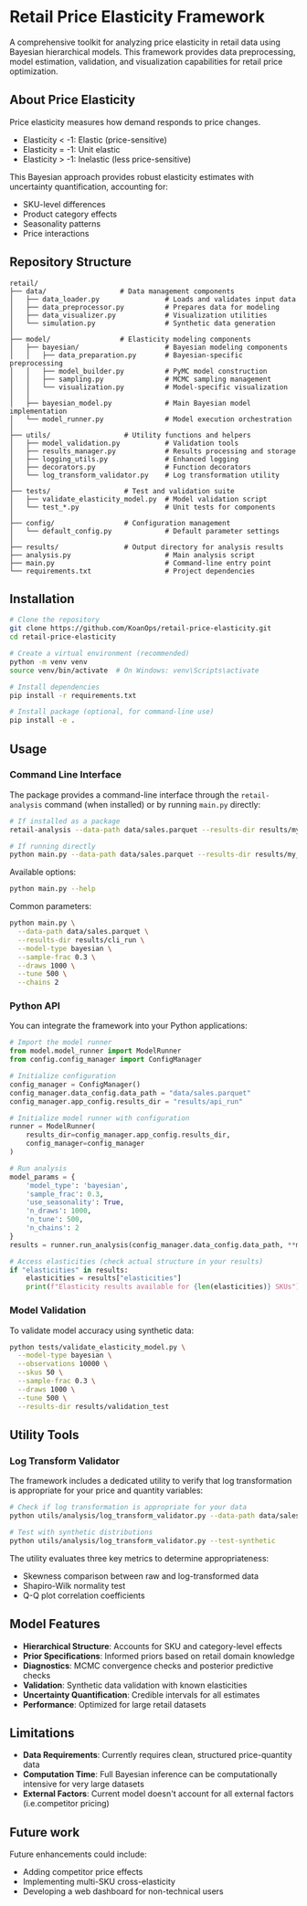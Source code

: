 # Retail Price Elasticity Framework

A comprehensive toolkit for analyzing price elasticity in retail data using Bayesian hierarchical models. This framework provides data preprocessing, model estimation, validation, and visualization capabilities for retail price optimization.

## About Price Elasticity

Price elasticity measures how demand responds to price changes. 
- Elasticity < -1: Elastic (price-sensitive)
- Elasticity = -1: Unit elastic
- Elasticity > -1: Inelastic (less price-sensitive)

This Bayesian approach provides robust elasticity estimates with uncertainty quantification, accounting for:
- SKU-level differences
- Product category effects
- Seasonality patterns
- Price interactions

## Repository Structure

```
retail/
├── data/                  # Data management components
│   ├── data_loader.py                # Loads and validates input data
│   ├── data_preprocessor.py          # Prepares data for modeling
│   ├── data_visualizer.py            # Visualization utilities
│   └── simulation.py                 # Synthetic data generation
│
├── model/                 # Elasticity modeling components
│   ├── bayesian/                     # Bayesian modeling components 
│   │   ├── data_preparation.py       # Bayesian-specific preprocessing
│   │   ├── model_builder.py          # PyMC model construction
│   │   ├── sampling.py               # MCMC sampling management
│   │   └── visualization.py          # Model-specific visualization
│   │
│   ├── bayesian_model.py             # Main Bayesian model implementation
│   └── model_runner.py               # Model execution orchestration
│
├── utils/                  # Utility functions and helpers
│   ├── model_validation.py           # Validation tools
│   ├── results_manager.py            # Results processing and storage
│   ├── logging_utils.py              # Enhanced logging
│   ├── decorators.py                 # Function decorators
│   └── log_transform_validator.py    # Log transformation utility
│
├── tests/                  # Test and validation suite
│   ├── validate_elasticity_model.py  # Model validation script
│   └── test_*.py                     # Unit tests for components
│
├── config/                 # Configuration management
│   └── default_config.py             # Default parameter settings
│
├── results/                # Output directory for analysis results
├── analysis.py                       # Main analysis script
├── main.py                           # Command-line entry point
└── requirements.txt                  # Project dependencies
```

## Installation

```bash
# Clone the repository
git clone https://github.com/KoanOps/retail-price-elasticity.git
cd retail-price-elasticity

# Create a virtual environment (recommended)
python -m venv venv
source venv/bin/activate  # On Windows: venv\Scripts\activate

# Install dependencies
pip install -r requirements.txt

# Install package (optional, for command-line use)
pip install -e .
```

## Usage

### Command Line Interface

The package provides a command-line interface through the `retail-analysis` command (when installed) or by running `main.py` directly:

```bash
# If installed as a package
retail-analysis --data-path data/sales.parquet --results-dir results/my_analysis --run full

# If running directly
python main.py --data-path data/sales.parquet --results-dir results/my_analysis --run full
```

Available options:

```bash
python main.py --help
```

Common parameters:
```bash
python main.py \
  --data-path data/sales.parquet \
  --results-dir results/cli_run \
  --model-type bayesian \
  --sample-frac 0.3 \
  --draws 1000 \
  --tune 500 \
  --chains 2
```

### Python API

You can integrate the framework into your Python applications:

```python
# Import the model runner
from model.model_runner import ModelRunner
from config.config_manager import ConfigManager

# Initialize configuration
config_manager = ConfigManager()
config_manager.data_config.data_path = "data/sales.parquet"
config_manager.app_config.results_dir = "results/api_run"

# Initialize model runner with configuration
runner = ModelRunner(
    results_dir=config_manager.app_config.results_dir,
    config_manager=config_manager
)

# Run analysis
model_params = {
    'model_type': 'bayesian',
    'sample_frac': 0.3,
    'use_seasonality': True,
    'n_draws': 1000,
    'n_tune': 500,
    'n_chains': 2
}
results = runner.run_analysis(config_manager.data_config.data_path, **model_params)

# Access elasticities (check actual structure in your results)
if "elasticities" in results:
    elasticities = results["elasticities"]
    print(f"Elasticity results available for {len(elasticities)} SKUs")
```

### Model Validation

To validate model accuracy using synthetic data:

```bash
python tests/validate_elasticity_model.py \
  --model-type bayesian \
  --observations 10000 \
  --skus 50 \
  --sample-frac 0.3 \
  --draws 1000 \
  --tune 500 \
  --results-dir results/validation_test
```

## Utility Tools

### Log Transform Validator

The framework includes a dedicated utility to verify that log transformation is appropriate for your price and quantity variables:

```bash
# Check if log transformation is appropriate for your data
python utils/analysis/log_transform_validator.py --data-path data/sales.parquet

# Test with synthetic distributions
python utils/analysis/log_transform_validator.py --test-synthetic
```

The utility evaluates three key metrics to determine appropriateness:
- Skewness comparison between raw and log-transformed data
- Shapiro-Wilk normality test
- Q-Q plot correlation coefficients

## Model Features

- **Hierarchical Structure**: Accounts for SKU and category-level effects
- **Prior Specifications**: Informed priors based on retail domain knowledge
- **Diagnostics**: MCMC convergence checks and posterior predictive checks
- **Validation**: Synthetic data validation with known elasticities
- **Uncertainty Quantification**: Credible intervals for all estimates
- **Performance**: Optimized for large retail datasets

## Limitations
- **Data Requirements**: Currently requires clean, structured price-quantity data
- **Computation Time**: Full Bayesian inference can be computationally intensive for very large datasets
- **External Factors**: Current model doesn't account for all external factors (i.e.competitor pricing)

## Future work
Future enhancements could include:
- Adding competitor price effects
- Implementing multi-SKU cross-elasticity
- Developing a web dashboard for non-technical users